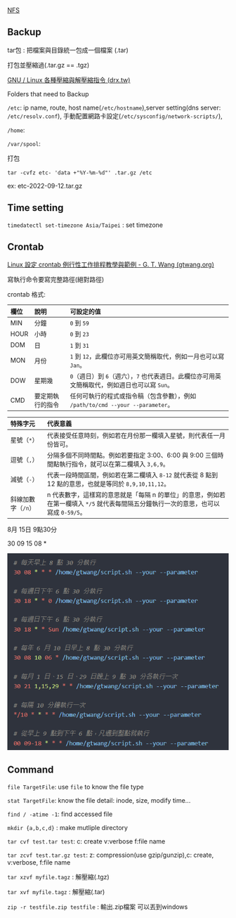 [NFS](./NFS.md)

## Backup

tar包 : 把檔案與目錄統一包成一個檔案 (.tar)

 打包並壓縮過(.tar.gz == .tgz)

[GNU / Linux 各種壓縮與解壓縮指令 (drx.tw)](http://note.drx.tw/2008/04/command.html)

Folders that need to Backup

`/etc`: ip name, route, host name(`/etc/hostname`),server setting(dns server: `/etc/resolv.conf`), 手動配置網路卡設定(`/etc/sysconfig/network-scripts/`),

 `/home`:

`/var/spool`:

打包

`tar -cvfz etc- 'data +"%Y-%m-%d"' .tar.gz /etc`

ex: etc-2022-09-12.tar.gz

## Time setting

`timedatectl set-timezone Asia/Taipei` : set timezone

## Crontab

[Linux 設定 crontab 例行性工作排程教學與範例 - G. T. Wang (gtwang.org)](https://blog.gtwang.org/linux/linux-crontab-cron-job-tutorial-and-examples/)

寫執行命令要寫完整路徑(絕對路徑)

crontab 格式:

| 欄位 | 說明             | 可設定的值                                                   |
| :--- | :--------------- | :----------------------------------------------------------- |
| MIN  | 分鐘             | `0` 到 `59`                                                  |
| HOUR | 小時             | `0` 到 `23`                                                  |
| DOM  | 日               | `1` 到 `31`                                                  |
| MON  | 月份             | `1` 到 `12`，此欄位亦可用英文簡稱取代，例如一月也可以寫 `Jan`。 |
| DOW  | 星期幾           | `0`（週日）到 `6`（週六），`7` 也代表週日。此欄位亦可用英文簡稱取代，例如週日也可以寫 `Sun`。 |
| CMD  | 要定期執行的指令 | 任何可執行的程式或指令稿（包含參數），例如 `/path/to/cmd --your --parameter`。 |

| 特殊字元           | 代表意義                                                     |
| :----------------- | :----------------------------------------------------------- |
| 星號（`*`）        | 代表接受任意時刻，例如若在月份那一欄填入星號，則代表任一月份皆可。 |
| 逗號（`,`）        | 分隔多個不同時間點。例如若要指定 3:00、6:00 與 9:00 三個時間點執行指令，就可以在第二欄填入 `3,6,9`。 |
| 減號（`-`）        | 代表一段時間區間，例如若在第二欄填入 `8-12` 就代表從 8 點到 12 點的意思，也就是等同於 `8,9,10,11,12`。 |
| 斜線加數字（`/n`） | n 代表數字，這樣寫的意思就是「每隔 n 的單位」的意思，例如若在第一欄填入 `*/5` 就代表每間隔五分鐘執行一次的意思，也可以寫成 `0-59/5`。 |

8月 15日 9點30分

30 09 15 08 *

![image-20220912161559432](/img/image-20220912161559432.png)

## Command

`file TargetFile`: use `file` to know the file type 

`stat TargetFile`: know the file detail:  inode, size, modify time...

`find / -atime -1`: find accessed file

`mkdir {a,b,c,d}` : make mutliple directory

`tar cvf test.tar test`: c: create v:verbose  f:file name

`tar zcvf test.tar.gz test`: z: compression(use gzip/gunzip),c: create, v:verbose, f:file name

`tar xzvf myfile.tagz` : 解壓縮(.tgz)

`tar xvf myfile.tagz` : 解壓縮(.tar)

`zip -r testfile.zip testfile` : 輸出.zip檔案 可以丟到windows 